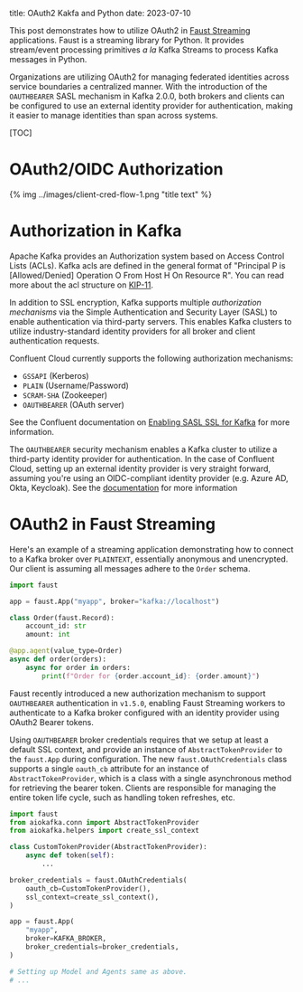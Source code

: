 title: OAuth2 Kakfa and Python
date: 2023-07-10

This post demonstrates how to utilize OAuth2 in [Faust
Streaming](https://faust-streaming.github.io/faust) applications. Faust is a
streaming library for Python. It provides stream/event processing primitives _a
la_ Kafka Streams to process Kafka messages in Python.

Organizations are utilizing OAuth2 for managing federated identities across
service boundaries a centralized manner. With the introduction of the
`OAUTHBEARER` SASL mechanism in Kafka 2.0.0, both brokers and clients can be
configured to use an external identity provider for authentication, making it
easier to manage identities than span across systems.

[TOC]

# OAuth2/OIDC Authorization

<!--source: https://www.azureblue.io/content/images/2020/10/client-cred-flow-1.png-->
{% img ../images/client-cred-flow-1.png  "title text" %}

# Authorization in Kafka

Apache Kafka provides an Authorization system based on Access Control Lists
(ACLs). Kafka acls are defined in the general format of "Principal P is
[Allowed/Denied] Operation O From Host H On Resource R". You can read more
about the acl structure on
[KIP-11](https://cwiki.apache.org/confluence/display/KAFKA/KIP-11+-+Authorization+Interface).

In addition to SSL encryption, Kafka supports multiple _authorization
mechanisms_ via the Simple Authentication and Security Layer (SASL) to enable
authentication via third-party servers. This enables Kafka clusters to utilize
industry-standard identity providers for all broker and client authentication
requests.

Confluent Cloud currently supports the following authorization mechanisms:

- `GSSAPI` (Kerberos)
- `PLAIN` (Username/Password)
- `SCRAM-SHA` (Zookeeper)
- `OAUTHBEARER` (OAuth server)

See the Confluent documentation on [Enabling SASL SSL for
Kafka](https://developer.confluent.io/learn-kafka/security/authentication-ssl-and-sasl-ssl/#enabling-sasl-ssl-for-kafka)
for more information.

The `OAUTHBEARER` security mechanism enables a Kafka cluster to utilize a
third-party identity provider for authentication. In the case of Confluent
Cloud, setting up an external identity provider is very straight forward,
assuming you're using an OIDC-compliant identity provider (e.g. Azure AD, Okta,
Keycloak). See the
[documentation](https://docs.confluent.io/cloud/current/access-management/authenticate/oauth/identity-providers.html)
for more information

# OAuth2 in Faust Streaming

Here's an example of a streaming application demonstrating how to connect to a
Kafka broker over `PLAINTEXT`, essentially anonymous and unencrypted. Our
client is assuming all messages adhere to the `Order` schema.

```python
import faust

app = faust.App("myapp", broker="kafka://localhost")

class Order(faust.Record):
    account_id: str
    amount: int

@app.agent(value_type=Order)
async def order(orders):
    async for order in orders:
        print(f"Order for {order.account_id}: {order.amount}")
```


Faust recently introduced a new authorization mechanism to support
`OAUTHBEARER` authentication in `v1.5.0`, enabling Faust Streaming workers to
authenticate to a Kafka broker configured with an identity provider using
OAuth2 Bearer tokens.

Using `OAUTHBEARER` broker credentials requires that we setup at least a
default SSL context, and provide an instance of `AbstractTokenProvider` to the
`faust.App` during configuration. The new `faust.OAuthCredentials` class
supports a single `oauth_cb` attribute for an instance of
`AbstractTokenProvider`, which is a class with a single asynchronous method for
retrieving the bearer token. Clients are responsible for managing the entire
token life cycle, such as handling token refreshes, etc.


```python
import faust
from aiokafka.conn import AbstractTokenProvider
from aiokafka.helpers import create_ssl_context

class CustomTokenProvider(AbstractTokenProvider):
    async def token(self):
        ...

broker_credentials = faust.OAuthCredentials(
    oauth_cb=CustomTokenProvider(),
    ssl_context=create_ssl_context(),
)

app = faust.App(
    "myapp",
    broker=KAFKA_BROKER,
    broker_credentials=broker_credentials,
)

# Setting up Model and Agents same as above.
# ...

```
